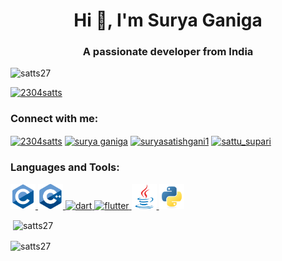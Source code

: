 <h1 align="center">Hi 👋, I'm Surya Ganiga</h1>
<h3 align="center">A passionate developer from India</h3>

<p align="left"> <img src="https://komarev.com/ghpvc/?username=satts27&label=Profile%20views&color=0e75b6&style=flat" alt="satts27" /> </p>

<p align="left"> <a href="https://twitter.com/2304satts" target="blank"><img src="https://img.shields.io/twitter/follow/2304satts?logo=twitter&style=for-the-badge" alt="2304satts" /></a> </p>

<h3 align="left">Connect with me:</h3>
<p align="left">
<a href="https://twitter.com/2304satts" target="blank"><img align="center" src="https://raw.githubusercontent.com/rahuldkjain/github-profile-readme-generator/master/src/images/icons/Social/twitter.svg" alt="2304satts" height="30" width="40" /></a>
<a href="https://linkedin.com/in/surya ganiga" target="blank"><img align="center" src="https://raw.githubusercontent.com/rahuldkjain/github-profile-readme-generator/master/src/images/icons/Social/linked-in-alt.svg" alt="surya ganiga" height="30" width="40" /></a>
<a href="https://www.hackerrank.com/suryasatishgani1" target="blank"><img align="center" src="https://raw.githubusercontent.com/rahuldkjain/github-profile-readme-generator/master/src/images/icons/Social/hackerrank.svg" alt="suryasatishgani1" height="30" width="40" /></a>
<a href="https://www.leetcode.com/sattu_supari" target="blank"><img align="center" src="https://raw.githubusercontent.com/rahuldkjain/github-profile-readme-generator/master/src/images/icons/Social/leet-code.svg" alt="sattu_supari" height="30" width="40" /></a>
</p>

<h3 align="left">Languages and Tools:</h3>
<p align="left"> <a href="https://www.cprogramming.com/" target="_blank" rel="noreferrer"> <img src="https://raw.githubusercontent.com/devicons/devicon/master/icons/c/c-original.svg" alt="c" width="40" height="40"/> </a> <a href="https://www.w3schools.com/cpp/" target="_blank" rel="noreferrer"> <img src="https://raw.githubusercontent.com/devicons/devicon/master/icons/cplusplus/cplusplus-original.svg" alt="cplusplus" width="40" height="40"/> </a> <a href="https://dart.dev" target="_blank" rel="noreferrer"> <img src="https://www.vectorlogo.zone/logos/dartlang/dartlang-icon.svg" alt="dart" width="40" height="40"/> </a> <a href="https://flutter.dev" target="_blank" rel="noreferrer"> <img src="https://www.vectorlogo.zone/logos/flutterio/flutterio-icon.svg" alt="flutter" width="40" height="40"/> </a> <a href="https://www.java.com" target="_blank" rel="noreferrer"> <img src="https://raw.githubusercontent.com/devicons/devicon/master/icons/java/java-original.svg" alt="java" width="40" height="40"/> </a> <a href="https://www.python.org" target="_blank" rel="noreferrer"> <img src="https://raw.githubusercontent.com/devicons/devicon/master/icons/python/python-original.svg" alt="python" width="40" height="40"/> </a> </p>

<p>&nbsp;<img align="center" src="https://github-readme-stats.vercel.app/api?username=satts27&show_icons=true&locale=en" alt="satts27" /></p>

<p><img align="center" src="https://github-readme-streak-stats.herokuapp.com/?user=satts27&" alt="satts27" /></p>
